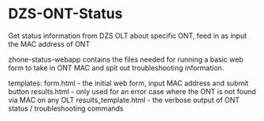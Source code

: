 # DZS-ONT-Status
Get status information from DZS OLT about specific ONT, feed in as input the MAC address of ONT

zhone-status-webapp contains the files needed for running a basic web form to take in ONT MAC and spit out troubleshooting information. 

templates:
form.html - the initial web form, input MAC address and submit button 
results.html - only used for an error case where the ONT is not found via MAC on any OLT 
results_template.html - the verbose output of ONT status / troubleshooting commands 